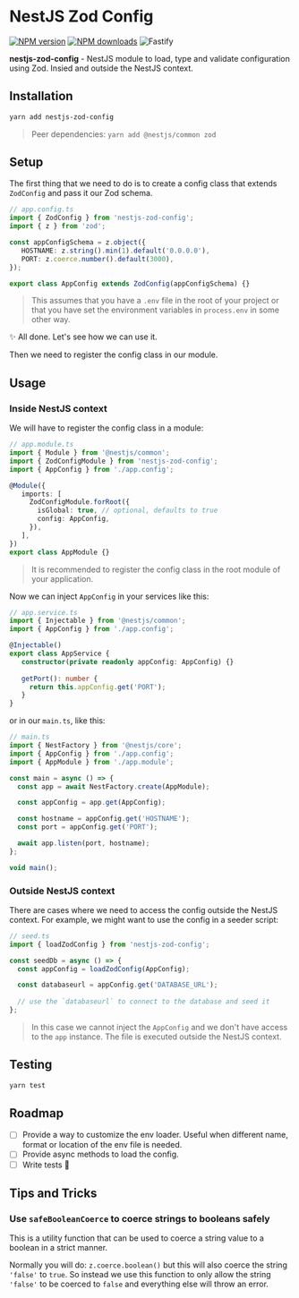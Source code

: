 # NestJS Zod Config

[![NPM version](https://img.shields.io/npm/v/nestjs-zod-config.svg?style=flat)](https://www.npmjs.com/package/nestjs-zod-config)
[![NPM downloads](https://img.shields.io/npm/dm/nestjs-zod-config.svg?style=flat)](https://www.npmjs.com/package/nestjs-zod-config)
![Fastify](https://img.shields.io/badge/-Vitest-86b91a?style=flat&logo=vitest&logoColor=white)

**nestjs-zod-config** - NestJS module to load, type and validate configuration using Zod. Insied and outside the NestJS context.

## Installation

```bash
yarn add nestjs-zod-config
```
> Peer dependencies: `yarn add @nestjs/common zod`

## Setup

The first thing that we need to do is to create a config class that extends `ZodConfig` and pass it our Zod schema.

```ts
// app.config.ts
import { ZodConfig } from 'nestjs-zod-config';
import { z } from 'zod';

const appConfigSchema = z.object({
   HOSTNAME: z.string().min(1).default('0.0.0.0'),
   PORT: z.coerce.number().default(3000),
});

export class AppConfig extends ZodConfig(appConfigSchema) {}
```

> This assumes that you have a `.env` file in the root of your project or that you have set the environment variables in `process.env` in some other way.

✨ All done. Let's see how we can use it.

Then we need to register the config class in our module.

## Usage

### Inside NestJS context

We will have to register the config class in a module:

```ts
// app.module.ts
import { Module } from '@nestjs/common';
import { ZodConfigModule } from 'nestjs-zod-config';
import { AppConfig } from './app.config';

@Module({
   imports: [
     ZodConfigModule.forRoot({
       isGlobal: true, // optional, defaults to true
       config: AppConfig,
     }),
   ],
})
export class AppModule {}
```

> It is recommended to register the config class in the root module of your application.

Now we can inject `AppConfig` in your services like this:

```ts
// app.service.ts
import { Injectable } from '@nestjs/common';
import { AppConfig } from './app.config';

@Injectable()
export class AppService {
   constructor(private readonly appConfig: AppConfig) {}
   
   getPort(): number {
     return this.appConfig.get('PORT');
   }
}
```

or in our `main.ts`, like this:

```ts
// main.ts
import { NestFactory } from '@nestjs/core';
import { AppConfig } from './app.config';
import { AppModule } from './app.module';

const main = async () => {
  const app = await NestFactory.create(AppModule);

  const appConfig = app.get(AppConfig);

  const hostname = appConfig.get('HOSTNAME');
  const port = appConfig.get('PORT');

  await app.listen(port, hostname);
};

void main();
```

### Outside NestJS context

There are cases where we need to access the config outside the NestJS context. For example, we might want to use the config in a seeder script:

```ts
// seed.ts
import { loadZodConfig } from 'nestjs-zod-config';

const seedDb = async () => {
  const appConfig = loadZodConfig(AppConfig);

  const databaseurl = appConfig.get('DATABASE_URL');
  
  // use the `databaseurl` to connect to the database and seed it
};
```

> In this case we cannot inject the `AppConfig` and we don't have access to the `app` instance. The file is executed outside the NestJS context.

## Testing

```bash
yarn test
```

## Roadmap
- [ ] Provide a way to customize the env loader. Useful when different name, format or location of the env file is needed.
- [ ] Provide async methods to load the config.
- [ ] Write tests 🧪

## Tips and Tricks

### Use `safeBooleanCoerce` to coerce strings to booleans safely

This is a utility function that can be used to coerce a string value to a boolean in a strict manner.

Normally you will do: `z.coerce.boolean()` but this will also coerce the string `'false'` to `true`.
So instead we use this function to only allow the string `'false'` to be coerced to `false` and everything else will throw an error.
